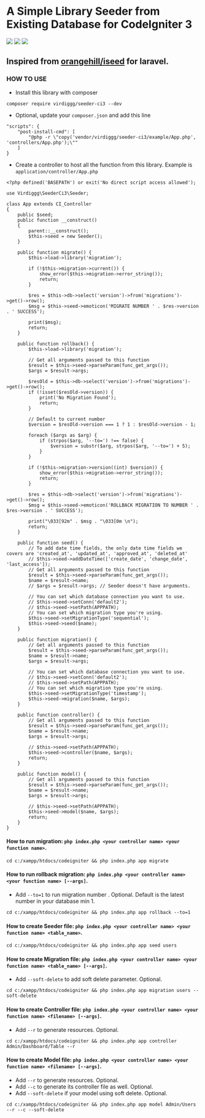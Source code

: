 # A Simple Library Seeder from Existing Database for CodeIgniter 3

<img src="https://img.shields.io/packagist/php-v/virdiggg/seeder-ci3" /> <img src="https://img.shields.io/badge/codeigniter--version-3-green" /> <img src="https://img.shields.io/github/license/virdiggg/seeder-ci3" />

## Inspired from [orangehill/iseed](https://github.com/orangehill/iseed) for laravel.

### HOW TO USE
- Install this library with composer
```
composer require virdiggg/seeder-ci3 --dev
```
- Optional, update your `composer.json` and add this line
```
"scripts": {
    "post-install-cmd": [
        "@php -r \"copy('vendor/virdiggg/seeder-ci3/example/App.php', 'controllers/App.php');\""
    ]
}
```
- Create a controller to host all the function from this library. Example is `application/controller/App.php`
```
<?php defined('BASEPATH') or exit('No direct script access allowed');

use Virdiggg\SeederCi3\Seeder;

class App extends CI_Controller
{
    public $seed;
    public function __construct()
    {
        parent::__construct();
        $this->seed = new Seeder();
    }

    public function migrate() {
        $this->load->library('migration');

        if (!$this->migration->current()) {
            show_error($this->migration->error_string());
            return;
        }

        $res = $this->db->select('version')->from('migrations')->get()->row();
        $msg = $this->seed->emoticon('MIGRATE NUMBER ' . $res->version . ' SUCCESS');

        print($msg);
        return;
    }

    public function rollback() {
        $this->load->library('migration');

        // Get all arguments passed to this function
        $result = $this->seed->parseParam(func_get_args());
        $args = $result->args;

        $resOld = $this->db->select('version')->from('migrations')->get()->row();
        if (!isset($resOld->version)) {
            print('No Migration Found');
            return;
        }

        // Default to current number
        $version = $resOld->version === 1 ? 1 : $resOld->version - 1;

        foreach ($args as $arg) {
            if (strpos($arg, '--to=') !== false) {
                $version = substr($arg, strpos($arg, '--to=') + 5);
            }
        }

        if (!$this->migration->version((int) $version)) {
            show_error($this->migration->error_string());
            return;
        }

        $res = $this->db->select('version')->from('migrations')->get()->row();
        $msg = $this->seed->emoticon('ROLLBACK MIGRATION TO NUMBER ' . $res->version . ' SUCCESS');

        print("\033[92m" . $msg . "\033[0m \n");
        return;
    }

    public function seed() {
        // To add date time fields, the only date time fields we covers are 'created_at', 'updated_at', 'approved_at', 'deleted_at'
        // $this->seed->addDateTime(['create_date', 'change_date', 'last_access']);
        // Get all arguments passed to this function
        $result = $this->seed->parseParam(func_get_args());
        $name = $result->name;
        // $args = $result->args; // Seeder doesn't have arguments.

        // You can set which database connection you want to use.
        // $this->seed->setConn('default2');
        // $this->seed->setPath(APPPATH);
        // You can set which migration type you're using.
        $this->seed->setMigrationType('sequential');
        $this->seed->seed($name);
    }

    public function migration() {
        // Get all arguments passed to this function
        $result = $this->seed->parseParam(func_get_args());
        $name = $result->name;
        $args = $result->args;

        // You can set which database connection you want to use.
        // $this->seed->setConn('default2');
        // $this->seed->setPath(APPPATH);
        // You can set which migration type you're using.
        $this->seed->setMigrationType('timestamp');
        $this->seed->migration($name, $args);
    }

    public function controller() {
        // Get all arguments passed to this function
        $result = $this->seed->parseParam(func_get_args());
        $name = $result->name;
        $args = $result->args;

        // $this->seed->setPath(APPPATH);
        $this->seed->controller($name, $args);
        return;
    }

    public function model() {
        // Get all arguments passed to this function
        $result = $this->seed->parseParam(func_get_args());
        $name = $result->name;
        $args = $result->args;

        // $this->seed->setPath(APPPATH);
        $this->seed->model($name, $args);
        return;
    }
}
```

#### How to run migration: `php index.php <your controller name> <your function name>`.
```
cd c:/xampp/htdocs/codeigniter && php index.php app migrate
```
#### How to run rollback migration: `php index.php <your controller name> <your function name> [--args]`.
- Add `--to=1` to run migration number <args>. Optional. Default is the latest number in your database min 1.
```
cd c:/xampp/htdocs/codeigniter && php index.php app rollback --to=1
```
#### How to create Seeder file: `php index.php <your controller name> <your function name> <table_name>`.
```
cd c:/xampp/htdocs/codeigniter && php index.php app seed users
```
#### How to create Migration file: `php index.php <your controller name> <your function name> <table_name> [--args]`.
- Add `--soft-delete` to add soft delete parameter. Optional.
```
cd c:/xampp/htdocs/codeigniter && php index.php app migration users --soft-delete
```
#### How to create Controller file: `php index.php <your controller name> <your function name> <filename> [--args]`.
- Add `--r` to generate resources. Optional.
```
cd c:/xampp/htdocs/codeigniter && php index.php app controller Admin/Dashboard/Table --r
```
#### How to create Model file: `php index.php <your controller name> <your function name> <filename> [--args]`.
- Add `--r` to generate resources. Optional.
- Add `--c` to generate its controller file as well. Optional.
- Add `--soft-delete` if your model using soft delete. Optional.
```
cd c:/xampp/htdocs/codeigniter && php index.php app model Admin/Users --r --c --soft-delete
```
